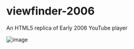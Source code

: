 # viewfinder-2006
An HTML5 replica of Early 2006 YouTube player

![image](https://github.com/purpletheblaze/viewfinder-2006/assets/132096644/4cd7acf4-7f41-4187-bfbf-8ea3e082cbaa)

